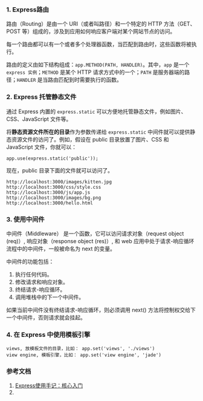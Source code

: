 ### 1. Express路由
路由（Routing）是由一个 URI（或者叫路径）和一个特定的 HTTP 方法（GET、POST 等）组成的，涉及到应用如何响应客户端对某个网站节点的访问。

每一个路由都可以有一个或者多个处理器函数，当匹配到路由时，这些函数将被执行。

路由的定义由如下结构组成：`app.METHOD(PATH, HANDLER)`。其中，`app` 是一个 `express 实例`；`METHOD` 是某个 HTTP 请求方式中的一个；`PATH` 是服务器端的路径；`HANDLER` 是当路由匹配到时需要执行的函数。

### 2. Express 托管静态文件
通过 Express 内置的 `express.static` 可以方便地托管静态文件，例如图片、CSS、JavaScript 文件等。

将**静态资源文件所在的目录**作为参数传递给 `express.static` 中间件就可以提供静态资源文件的访问了。例如，假设在 public 目录放置了图片、CSS 和 JavaScript 文件，你就可以：

```
app.use(express.static('public'));
```
现在，public 目录下面的文件就可以访问了。

```
http://localhost:3000/images/kitten.jpg
http://localhost:3000/css/style.css
http://localhost:3000/js/app.js
http://localhost:3000/images/bg.png
http://localhost:3000/hello.html
```
### 3. 使用中间件
中间件（Middleware） 是一个函数，它可以访问请求对象（request object (req)）, 响应对象（response object (res)）, 和 web 应用中处于请求-响应循环流程中的中间件，一般被命名为 next 的变量。

中间件的功能包括：

1. 执行任何代码。
2. 修改请求和响应对象。
3. 终结请求-响应循环。
4. 调用堆栈中的下一个中间件。


如果当前中间件没有终结请求-响应循环，则必须调用 next() 方法将控制权交给下一个中间件，否则请求就会挂起。
### 4. 在 Express 中使用模板引擎
```
views, 放模板文件的目录，比如： app.set('views', './views')
view engine, 模板引擎，比如： app.set('view engine', 'jade')
```

### 参考文档
1. [Express使用手记：核心入门](https://juejin.im/post/5902973eb123db3ee46a0107)
2. 